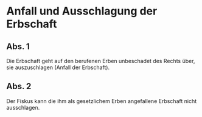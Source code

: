 # Anfall und Ausschlagung der Erbschaft



## Abs. 1

 Die Erbschaft geht auf den berufenen Erben unbeschadet des Rechts über, sie auszuschlagen (Anfall der Erbschaft).

## Abs. 2

 Der Fiskus kann die ihm als gesetzlichem Erben angefallene Erbschaft nicht ausschlagen. 


